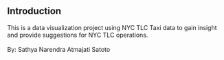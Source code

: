 ## Introduction

This is a data visualization project using NYC TLC Taxi data to gain insight and provide suggestions for NYC TLC operations.
<br><br>
By: Sathya Narendra Atmajati Satoto
